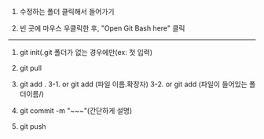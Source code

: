 1. 수정하는 폴더 클릭해서 들어가기

2. 빈 곳에 마우스 우클릭한 후, "Open Git Bash here" 클릭

---

1. git init(.git 폴더가 없는 경우에만(ex: 첫 입력)

2. git pull

3. git add .
   3-1. or git add (파일 이름.확장자)
   3-2. or git add (파일이 들어있는 폴더이름/)

4. git commit -m "~~~"(간단하게 설명)

5. git push
